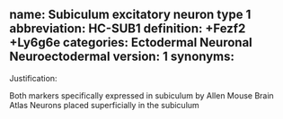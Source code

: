 name: Subiculum excitatory neuron type 1
abbreviation: HC-SUB1
definition: +Fezf2 +Ly6g6e
categories: Ectodermal Neuronal Neuroectodermal
version: 1
synonyms:
---

Justification: 

Both markers specifically expressed in subiculum by Allen Mouse Brain Atlas
Neurons placed superficially in the subiculum
